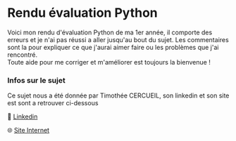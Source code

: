# Rendu évaluation Python  
Voici mon rendu d'évaluation Python de ma 1er année, il comporte des erreurs et je n'ai pas réussi a aller jusqu'au bout du sujet. Les commentaires sont la pour expliquer ce que j'aurai aimer faire ou les problèmes que j'ai rencontré.   
Toute aide pour me corriger et m'améliorer est toujours la bienvenue ! 

### Infos sur le sujet   
Ce sujet nous a été donnée par Timothée CERCUEIL, son linkedin et son site est sont a retrouver ci-dessous  

🔗 [Linkedin ](https://www.linkedin.com/in/timothee-cercueil/)  

🌐 [Site Internet](https://litchipi.site)
